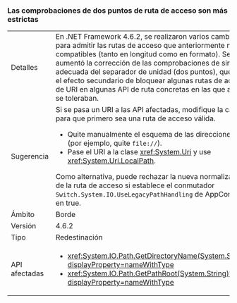 ### <a name="path-colon-checks-are-stricter"></a>Las comprobaciones de dos puntos de ruta de acceso son más estrictas

|   |   |
|---|---|
|Detalles|En .NET Framework 4.6.2, se realizaron varios cambios para admitir las rutas de acceso que anteriormente no eran compatibles (tanto en longitud como en formato). Se aumentó la corrección de las comprobaciones de sintaxis adecuada del separador de unidad (dos puntos), que tenía el efecto secundario de bloquear algunas rutas de acceso de URI en algunas API de ruta concretas en las que antes se toleraban.|
|Sugerencia|Si se pasa un URI a las API afectadas, modifique la cadena para que primero sea una ruta de acceso válida.<ul><li>Quite manualmente el esquema de las direcciones URL (por ejemplo, quite <code>file://</code>).</li><li>Pase el URI a la clase <xref:System.Uri> y use <xref:System.Uri.LocalPath>.</li></ul>Como alternativa, puede rechazar la nueva normalización de la ruta de acceso si establece el conmutador <code>Switch.System.IO.UseLegacyPathHandling</code> de AppContext en true.|
|Ámbito|Borde|
|Versión|4.6.2|
|Tipo|Redestinación|
|API afectadas|<ul><li><xref:System.IO.Path.GetDirectoryName(System.String)?displayProperty=nameWithType></li><li><xref:System.IO.Path.GetPathRoot(System.String)?displayProperty=nameWithType></li></ul>|

